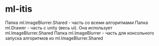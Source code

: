 # ml-itis
Папка ml.ImageBlurrer.Shared - часть со всеми алгоритмами 
Папка ml.Drawer - часть с unity (весь ui). Она использует ml.ImageBlurrer.Shared
Папка ml.ImageBlurrer - часть для консольного запуска алгоритмов из ml.ImageBlurrer.Shared
